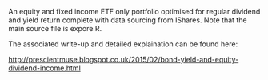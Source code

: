 An equity and fixed income ETF only portfolio optimised for regular dividend and yield return complete with data sourcing from IShares. Note that the main source file is expore.R.

The associated write-up and detailed explaination can be found here:

http://prescientmuse.blogspot.co.uk/2015/02/bond-yield-and-equity-dividend-income.html